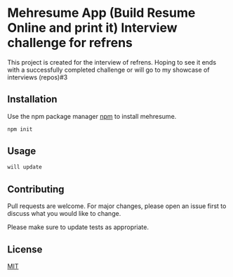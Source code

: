 # Mehresume App (Build Resume Online and print it) Interview challenge for refrens

This project is created for the interview of refrens. Hoping to see it ends with a successfully completed challenge or will go to my showcase of interviews (repos)#3

## Installation

Use the npm package manager [npm](https://www.npmjs.com/get-npm) to install mehresume.

```bash
npm init
```

## Usage

```python
will update
```

## Contributing

Pull requests are welcome. For major changes, please open an issue first to discuss what you would like to change.

Please make sure to update tests as appropriate.

## License

[MIT](https://choosealicense.com/licenses/mit/)
